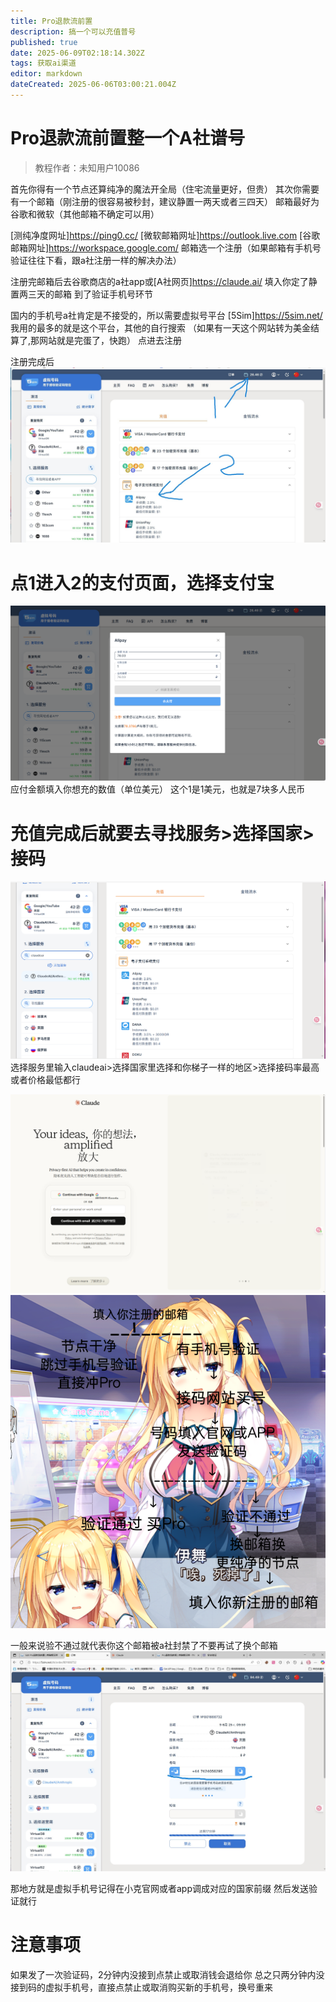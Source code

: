 ```yaml
---
title: Pro退款流前置
description: 搞一个可以充值普号
published: true
date: 2025-06-09T02:18:14.302Z
tags: 获取ai渠道
editor: markdown
dateCreated: 2025-06-06T03:00:21.004Z
---
```


# Pro退款流前置整一个A社谱号
> 教程作者：未知用户10086

首先你得有一个节点还算纯净的魔法开全局（住宅流量更好，但贵）
其次你需要有一个邮箱（刚注册的很容易被秒封，建议静置一两天或者三四天）
邮箱最好为谷歌和微软（其他邮箱不确定可以用）

[测纯净度网址]https://ping0.cc/
[微软邮箱网址]https://outlook.live.com
[谷歌邮箱网址]https://workspace.google.com/
邮箱选一个注册（如果邮箱有手机号验证往往下看，跟a社注册一样的解决办法）

注册完邮箱后去谷歌商店的a社app或[A社网页]https://claude.ai/
填入你定了静置两三天的邮箱
到了验证手机号环节

国内的手机号a社肯定是不接受的，所以需要虚拟号平台
[5Sim]https://5sim.net/
我用的最多的就是这个平台，其他的自行搜索
（如果有一天这个网站转为美金结算了,那网站就是完蛋了，快跑）
点进去注册

注册完成后
![claudepro2.jpg](/all_upload_files_should_in_here/sandbox_area/claudepro/claudepro2.jpg)
# 点1进入2的支付页面，选择支付宝
![claudepro3.jpg](/all_upload_files_should_in_here/sandbox_area/claudepro/claudepro3.jpg)
应付金额填入你想充的数值（单位美元）
这个1是1美元，也就是7块多人民币


# 充值完成后就要去寻找服务>选择国家>接码
![claudepro4.jpg](/all_upload_files_should_in_here/sandbox_area/claudepro/claudepro4.jpg)
选择服务里输入claudeai>选择国家里选择和你梯子一样的地区>选择接码率最高或者价格最低都行

![claudepro6.jpg](/all_upload_files_should_in_here/sandbox_area/claudepro/claudepro6.jpg)
![claudepro7.png](/all_upload_files_should_in_here/sandbox_area/claudepro/claudepro7.png)

一般来说验不通过就代表你这个邮箱被a社封禁了不要再试了换个邮箱
![claudepro8.jpg](/all_upload_files_should_in_here/sandbox_area/claudepro/claudepro8.jpg)

那地方就是虚拟手机号记得在小克官网或者app调成对应的国家前缀
然后发送验证就行
# 注意事项
如果发了一次验证码，2分钟内没接到点禁止或取消钱会退给你
总之只两分钟内没接到码的虚拟手机号，直接点禁止或取消购买新的手机号，换号重来
